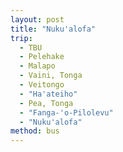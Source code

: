 ```yaml
---
layout: post
title: "Nuku'alofa"
trip:
  - TBU
  - Pelehake
  - Malapo
  - Vaini, Tonga
  - Veitongo
  - "Ha'ateiho"
  - Pea, Tonga
  - "Fanga-'o-Pilolevu"
  - "Nuku'alofa"
method: bus
---
```

